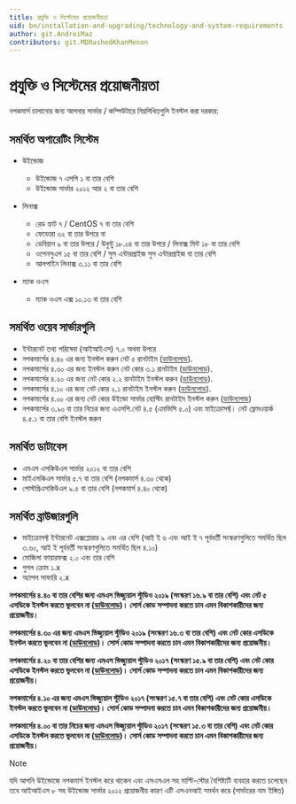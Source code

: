 ```yaml
---
title: প্রযুক্তি ও সিস্টেমের প্রয়োজনীয়তা
uid: bn/installation-and-upgrading/technology-and-system-requirements
author: git.AndreiMaz
contributors: git.MDRashedKhanMenon
---
```


# প্রযুক্তি ও সিস্টেমের প্রয়োজনীয়তা

নপকমার্স চালানোর জন্য আপনার সার্ভার / কম্পিউটারে নিম্নলিখিতগুলি ইনস্টল করা দরকার:

## সমর্থিত অপারেটিং সিস্টেম

* উইন্ডোজ
  * উইন্ডোজ ৭ এসপি ১ বা তার বেশি
  * উইন্ডোজ সার্ভার ২০১২ আর ২ বা তার বেশি

* লিনাক্স
  * রেড হ্যাট ৭ / CentOS ৭ বা তার বেশি
  * ফেডোরা ৩২ বা তার উপরে বা
  * ডেবিয়ান ৯ বা তার উপরে / উবুন্টু ১৮.০৪ বা তার উপরে / লিনাক্স মিন্ট ১৮ বা তার বেশি
  * ওপেনসুএস ১৫ বা তার বেশি / সুস এন্টারপ্রাইজ সুস এন্টারপ্রাইজ বা তার বেশি
  * আলপাইন লিনাক্স ৩.১১ বা তার বেশি

* ম্যাক ওএস
  * ম্যাক ওএস এক্স ১০.১৩ বা তার বেশি

## সমর্থিত ওয়েব সার্ভারগুলি

* ইন্টারনেট তথ্য পরিষেবা (আইআইএস) ৭.০ অথবা উপরে
* নপকমার্সের ৪.৪০ এর জন্য ইনস্টল করুন নেট ৫ রানটাইম ([ডাউনলোড](https://dotnet.microsoft.com/ডাউনলোড/dotnet/thank-you/runtime-aspnetcore-5.0.3-windows-hosting-bundle-installer)).
* নপকমার্সের ৪.৩০ এর জন্য  ইনস্টল করুন নেট কোর ৩.১ রানটাইম ([ডাউনলোড](https://dotnet.microsoft.com/ডাউনলোড/dotnet-core/thank-you/runtime-aspnetcore-3.1.3-windows-hosting-bundle-installer)).
* নপকমার্সের ৪.২০ এর জন্য নেট কোর ২.২ রানটাইম ইনস্টল করুন ([ডাউনলোড](https://dotnet.microsoft.com/ডাউনলোড)).
* নপকমার্সের ৪.১০ এর জন্য নেট কোর ২.১ রানটাইম ইনস্টল করুন ([ডাউনলোড](https://dotnet.microsoft.com/ডাউনলোড)).
* নপকমার্সের ৪.০০ এর জন্য নেট কোর উইন্ডো সার্ভার হোস্টিং রানটাইম ইনস্টল করুন ([ডাউনলোড](https://dotnet.microsoft.com/ডাউনলোড))
* নপকমার্সের ৩.৯০ বা তার নিচের জন্য এএসপি.নেট ৪.৫ (এমভিসি ৫.০) এবং মাইক্রোসফ্ট। নেট ফ্রেমওয়ার্ক ৪.৫.১ বা তার বেশি ইনস্টল করুন

## সমর্থিত ডাটাবেস

* এমএস এসকিউএল সার্ভার ২০১২ বা তার বেশি
* মাইএসকিএল সার্ভার ৫.৭ বা তার বেশি (নপকমার্স ৪.৩০ থেকে)
* পোস্টগ্রিএসকিউএল ৯.৫ বা তার বেশি (নপকমার্স ৪.৪০ থেকে)

## সমর্থিত ব্রাউজারগুলি

* মাইক্রোসফ্ট ইন্টারনেট এক্সপ্লোরার ৯ এবং এর বেশি (আই ই ৬ এবং আই ই ৭ পূর্ববর্তী সংস্করণগুলিতে সমর্থিত ছিল ৩.৬০, আই ই পূর্ববর্তী সংস্করণগুলিতে সমর্থিত ছিল ৪.১০)
* মোজিলা ফায়ারফক্স ২.০ এবং তার বেশি
* গুগল ক্রোম ১.x
* অ্যাপল সাফারি ২.x

**নপকমার্সের  ৪.৪০ বা তার বেশির জন্য এমএস ভিজ্যুয়াল স্টুডিও ২০১৯ (সংস্করণ ১৬.৯ বা তার বেশি) এবং নেট ৫ এসডিকে ইনস্টল করতে ভুলবেন না ([ডাউনলোড](https://dotnet.microsoft.com/ডাউনলোড/dotnet/thank-you/sdk-5.0.200-windows-x64-installer))। সোর্স কোড সম্পাদনা করতে চান এমন বিকাশকারীদের জন্য প্রয়োজনীয়।**

**নপকমার্সের  ৪.৩০ এর জন্য এমএস ভিজ্যুয়াল স্টুডিও ২০১৯ (সংস্করণ ১৬.৩ বা তার বেশি) এবং নেট কোর এসডিকে ইনস্টল করতে ভুলবেন না ([ডাউনলোড](https://dotnet.microsoft.com/ডাউনলোড/dotnet-core/thank-you/sdk-3.1.201-windows-x64-installer))। সোর্স কোড সম্পাদনা করতে চান এমন বিকাশকারীদের জন্য প্রয়োজনীয়।**

**নপকমার্সের ৪.২০ বা তার বেশির জন্য এমএস ভিজ্যুয়াল স্টুডিও ২০১৭ (সংস্করণ ১৫.৯ বা তার বেশি) এবং নেট কোর এসডিকে ইনস্টল করতে ভুলবেন না ([ডাউনলোড](https://dotnet.microsoft.com/ডাউনলোড))। সোর্স কোড সম্পাদনা করতে চান এমন বিকাশকারীদের জন্য প্রয়োজনীয়।**

**নপকমার্সের ৪.১০ এর জন্য এমএস ভিজ্যুয়াল স্টুডিও ২০১৭ (সংস্করণ ১৫.৭ বা তার বেশি) এবং নেট কোর এসডিকে ইনস্টল করতে ভুলবেন না ([ডাউনলোড](https://dotnet.microsoft.com/ডাউনলোড))। সোর্স কোড সম্পাদনা করতে চান এমন বিকাশকারীদের জন্য প্রয়োজনীয়।**

**নপকমার্সের ৪.০০ বা তার নিচের জন্য এমএস ভিজ্যুয়াল স্টুডিও ২০১৭ (সংস্করণ ১৫.৩ বা তার বেশি) এবং নেট কোর এসডিকে ইনস্টল করতে ভুলবেন না ([ডাউনলোড](https://dotnet.microsoft.com/ডাউনলোড))। সোর্স কোড সম্পাদনা করতে চান এমন বিকাশকারীদের জন্য প্রয়োজনীয়।**

> [!NOTE]
> যদি আপনি উইন্ডোজে নপকমার্স ইনস্টল করে থাকেন এবং এসএসএল সহ মাল্টি-স্টোর বৈশিষ্ট্যটি ব্যবহার করতে চলেছেন তবে আইআইএস ৮ সহ উইন্ডোজ সার্ভার ২০১২ প্রয়োজনীয় কারণ এটি এসএনআই সমর্থন করে (সার্ভারের নাম ইঙ্গিত)
